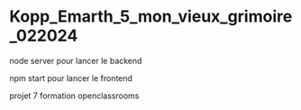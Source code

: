 # Kopp_Emarth_5_mon_vieux_grimoire_022024

node server pour lancer le backend

npm start pour lancer le frontend


projet 7 formation openclassrooms
